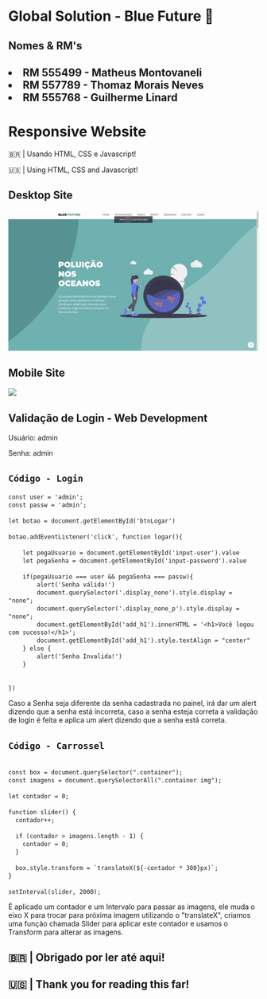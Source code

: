 # Global Solution - Blue Future 🌊

## Nomes & RM's

<h2>

<li>RM 555499 - Matheus Montovaneli</li>
<li>RM 557789 - Thomaz Morais Neves </li>
<li>RM 555768 - Guilherme Linard </li>


# Responsive Website

<p>🇧🇷 | Usando HTML, CSS e Javascript!</p>
<p>🇺🇸 | Using HTML, CSS and Javascript!</p>


## Desktop Site

<img src="/assets/img/GIFMaker_me.gif">

## Mobile Site

<img src="/assets/img/GIF_CELL.gif">


## Validação de Login - Web Development

<p>Usuário: admin</p>
<p>Senha: admin</p>

## `Código - Login`

```JS
const user = 'admin';
const passw = 'admin';

let botao = document.getElementById('btnLogar')

botao.addEventListener('click', function logar(){

    let pegaUsuario = document.getElementById('input-user').value
    let pegaSenha = document.getElementById('input-password').value

    if(pegaUsuario === user && pegaSenha === passw){
        alert('Senha válida!')
        document.querySelector('.display_none').style.display = "none";
        document.querySelector('.display_none_p').style.display = "none";
        document.getElementById('add_h1').innerHTML = '<h1>Você logou com sucesso!</h1>';
        document.getElementById('add_h1').style.textAlign = "center"
    } else {
        alert('Senha Invalida!')
    }


})
```

Caso a Senha seja diferente da senha cadastrada no painel, irá dar um alert dizendo que a senha está incorreta, caso a senha esteja correta a validação de login é feita e aplica um alert dizendo que a senha está correta.

## `Código - Carrossel`

```JS

const box = document.querySelector(".container");
const imagens = document.querySelectorAll(".container img");

let contador = 0;

function slider() {
  contador++;

  if (contador > imagens.length - 1) {
    contador = 0;
  }

  box.style.transform = `translateX(${-contador * 300}px)`;
}

setInterval(slider, 2000);
```

È aplicado um contador e um Intervalo para passar as imagens, ele muda o eixo X para trocar para próxima imagem utilizando o "translateX", criamos uma função chamada Slider para aplicar este contador e usamos o Transform para alterar as imagens.

<h2>🇧🇷 | Obrigado por ler até aqui!</h2>
<h2>🇺🇸 | Thank you for reading this far!</h2>